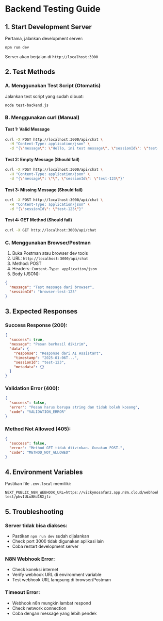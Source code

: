 # Backend Testing Guide

## 1. Start Development Server

Pertama, jalankan development server:

```bash
npm run dev
```

Server akan berjalan di `http://localhost:3000`

## 2. Test Methods

### A. Menggunakan Test Script (Otomatis)

Jalankan test script yang sudah dibuat:

```bash
node test-backend.js
```

### B. Menggunakan curl (Manual)

#### Test 1: Valid Message
```bash
curl -X POST http://localhost:3000/api/chat \
  -H "Content-Type: application/json" \
  -d "{\"message\": \"Hello, ini test message\", \"sessionId\": \"test-123\"}"
```

#### Test 2: Empty Message (Should fail)
```bash
curl -X POST http://localhost:3000/api/chat \
  -H "Content-Type: application/json" \
  -d "{\"message\": \"\", \"sessionId\": \"test-123\"}"
```

#### Test 3: Missing Message (Should fail)
```bash
curl -X POST http://localhost:3000/api/chat \
  -H "Content-Type: application/json" \
  -d "{\"sessionId\": \"test-123\"}"
```

#### Test 4: GET Method (Should fail)
```bash
curl -X GET http://localhost:3000/api/chat
```

### C. Menggunakan Browser/Postman

1. Buka Postman atau browser dev tools
2. URL: `http://localhost:3000/api/chat`
3. Method: POST
4. Headers: `Content-Type: application/json`
5. Body (JSON):
```json
{
  "message": "Test message dari browser",
  "sessionId": "browser-test-123"
}
```

## 3. Expected Responses

### Success Response (200):
```json
{
  "success": true,
  "message": "Pesan berhasil dikirim",
  "data": {
    "response": "Response dari AI Assistant",
    "timestamp": "2025-01-06T...",
    "sessionId": "test-123",
    "metadata": {}
  }
}
```

### Validation Error (400):
```json
{
  "success": false,
  "error": "Pesan harus berupa string dan tidak boleh kosong",
  "code": "VALIDATION_ERROR"
}
```

### Method Not Allowed (405):
```json
{
  "success": false,
  "error": "Method GET tidak diizinkan. Gunakan POST.",
  "code": "METHOD_NOT_ALLOWED"
}
```

## 4. Environment Variables

Pastikan file `.env.local` memiliki:

```
NEXT_PUBLIC_N8N_WEBHOOK_URL=https://vickymosafan2.app.n8n.cloud/webhook-test/phvIULu8Kd1RXjfz
```

## 5. Troubleshooting

### Server tidak bisa diakses:
- Pastikan `npm run dev` sudah dijalankan
- Check port 3000 tidak digunakan aplikasi lain
- Coba restart development server

### N8N Webhook Error:
- Check koneksi internet
- Verify webhook URL di environment variable
- Test webhook URL langsung di browser/Postman

### Timeout Error:
- Webhook n8n mungkin lambat respond
- Check network connection
- Coba dengan message yang lebih pendek